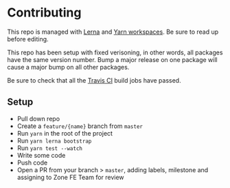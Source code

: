 # Contributing

This repo is managed with [Lerna][url-lerna] and [Yarn workspaces][url-yarn-workspaces]. Be sure to read up before editing.

This repo has been setup with fixed verisoning, in other words, all packages have the same version number. Bump a major release on one package will cause a major bump on all other packages.

Be sure to check that all the [Travis CI][url-travis] build jobs have passed.

## Setup

- Pull down repo
- Create a `feature/{name}` branch from `master`
- Run `yarn` in the root of the project
- Run `yarn lerna bootstrap`
- Run `yarn test --watch`
- Write some code
- Push code
- Open a PR from your branch > `master`, adding labels, milestone and assigning to Zone FE Team for review

[url-yarn-workspaces]: https://yarnpkg.com/lang/en/docs/workspaces/
[url-lerna]: https://lernajs.io/
[url-travis]: https://travis-ci.com/zone/frontend
